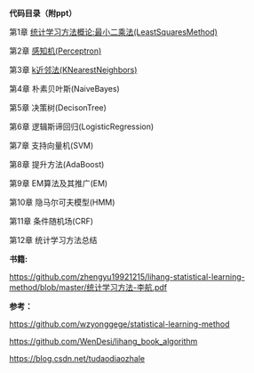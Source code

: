 **代码目录（附ppt）**

第1章 [统计学习方法概论:最小二乘法(LeastSquaresMethod)](https://github.com/zhengyu19921215/lihang-statistical-learning-method/tree/master/code/1-LeastSquaresMethod)

第2章 [感知机(Perceptron)](https://github.com/zhengyu19921215/lihang-statistical-learning-method/tree/master/code/2-Perceptron)

第3章 [k近邻法(KNearestNeighbors)](https://github.com/zhengyu19921215/lihang-statistical-learning-method/blob/master/code/3-KNearestNeighbors)

第4章 朴素贝叶斯(NaiveBayes)

第5章 决策树(DecisonTree)

第6章 逻辑斯谛回归(LogisticRegression)

第7章 支持向量机(SVM)

第8章 提升方法(AdaBoost)

第9章 EM算法及其推广(EM)

第10章 隐马尔可夫模型(HMM)

第11章 条件随机场(CRF)

第12章 统计学习方法总结

**书籍:**

https://github.com/zhengyu19921215/lihang-statistical-learning-method/blob/master/统计学习方法-李航.pdf

**参考：**

https://github.com/wzyonggege/statistical-learning-method

https://github.com/WenDesi/lihang_book_algorithm

https://blog.csdn.net/tudaodiaozhale


